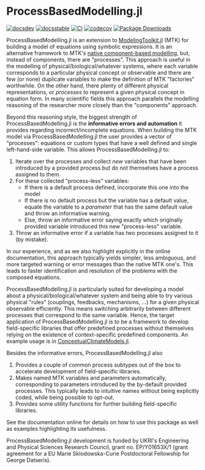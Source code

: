 # ProcessBasedModelling.jl

[![docsdev](https://img.shields.io/badge/docs-dev-lightblue.svg)](https://juliadynamics.github.io/ProcessBasedModelling.jl/dev/)
[![docsstable](https://img.shields.io/badge/docs-stable-blue.svg)](https://juliadynamics.github.io/ProcessBasedModelling.jl/stable/)
[![CI](https://github.com/JuliaDynamics/ProcessBasedModelling.jl/workflows/CI/badge.svg)](https://github.com/JuliaDynamics/ProcessBasedModelling.jl/actions?query=workflow%3ACI)
[![codecov](https://codecov.io/gh/JuliaDynamics/ProcessBasedModelling.jl/branch/main/graph/badge.svg)](https://codecov.io/gh/JuliaDynamics/ProcessBasedModelling.jl)
[![Package Downloads](https://shields.io/endpoint?url=https://pkgs.genieframework.com/api/v1/badge/ProcessBasedModelling)](https://pkgs.genieframework.com?packages=ProcessBasedModelling)

ProcessBasedModelling.jl is an extension to [ModelingToolkit.jl](https://docs.sciml.ai/ModelingToolkit/stable/) (MTK) for building a model of equations using symbolic expressions.
It is an alternative framework to MTK's [native component-based modelling](https://docs.sciml.ai/ModelingToolkit/stable/tutorials/acausal_components/), but, instead of components, there are "processes".
This approach is useful in the modelling of physical/biological/whatever systems, where each variable corresponds to a particular physical concept or observable and there are few (or none) duplicate variables to make the definition of MTK "factories" worthwhile.
On the other hand, there plenty of different physical representations, or _processes_ to represent a given physical concept in equation form.
In many scientific fields this approach parallels the modelling reasoning of the researcher more closely than the "components" approach.

Beyond this reasoning style, the biggest strength of ProcessBasedModelling.jl is the **informative errors and automation** it provides regarding incorrect/incomplete equations. When building the MTK model via ProcessBasedModelling.jl the user provides a vector of "processes": equations or custom types that have a well defined and single left-hand-side variable.
This allows ProcessBasedModelling.jl to:

1. Iterate over the processes and collect _new_ variables that have been introduced by a provided process but do not themselves have a process assigned to them.
2. For these collected "process-less" variables:
   - If there is a default process defined, incorporate this one into the model
   - If there is no default process but the variable has a default value, equate the variable to a _parameter_ that has the same default value and throw an informative warning.
   - Else, throw an informative error saying exactly which originally provided variable introduced this new "process-less" variable.
3. Throw an informative error if a variable has two processes assigned to it (by mistake).

In our experience, and as we also highlight explicitly in the online documentation, this approach typically yields simpler, less ambiguous, and more targeted warning or error messages than the native MTK one's. This leads to faster identification and resolution of the problems with the composed equations.

ProcessBasedModelling.jl is particularly suited for developing a model about a physical/biological/whatever system and being able to try various physical "rules" (couplings, feedbacks, mechanisms, ...) for a given physical observable efficiently.
This means switching arbitrarily between different processes that correspond to the same variable.
Hence, the target application of ProcessBasedModelling.jl is to be a framework to develop field-specific libraries that offer predefined processes without themselves relying on the existence of context-specific predefined components. An example usage is in [ConceptualClimateModels.jl](https://github.com/JuliaDynamics/ConceptualClimateModels.jl).

Besides the informative errors, ProcessBasedModelling.jl also

1. Provides a couple of common process subtypes out of the box to accelerate development of field-specific libraries.
2. Makes named MTK variables and parameters automatically, corresponding to parameters introduced by the by-default provided processes. This typically leads to intuitive names without being explicitly coded, while being possible to opt-out.
3. Provides some utility functions for further building field-specific libraries.

See the documentation online for details on how to use this package as well as examples highlighting its usefulness.

ProcessBasedModelling.jl development is funded by UKRI's Engineering and Physical Sciences Research Council, grant no. EP/Y01653X/1 (grant agreement for a EU Marie Sklodowska-Curie Postdoctoral Fellowship for George Datseris).